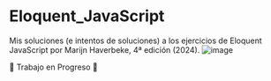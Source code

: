 # Eloquent_JavaScript

Mis soluciones (e intentos de soluciones) a los ejercicios de Eloquent JavaScript por Marijn Haverbeke, 4ª edición (2024). 
![image](https://github.com/user-attachments/assets/eb889b51-de8b-4f87-a585-84f4e4aa69d5)

:passport_control: Trabajo en Progreso :arrows_counterclockwise:
